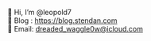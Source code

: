 👋 Hi, I’m @leopold7<br/>
💬 Blog : https://blog.stendan.com<br/>
📧 Email: dreaded_waggle0w@icloud.com<br/>
